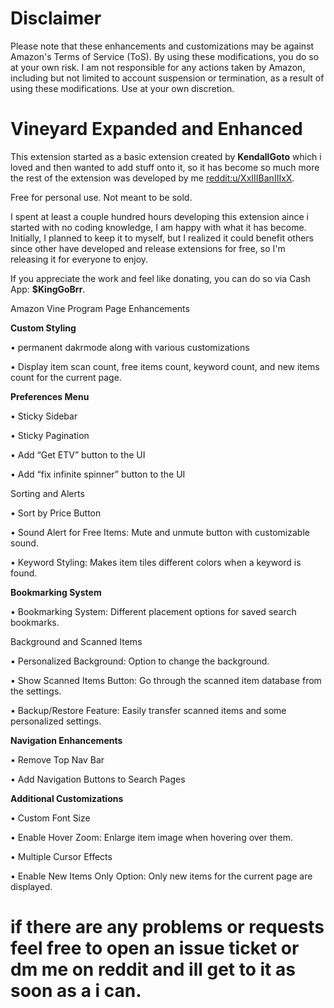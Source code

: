 # Disclaimer
Please note that these enhancements and customizations may be against Amazon's Terms of Service (ToS). By using these modifications, you do so at your own risk. I am not responsible for any actions taken by Amazon, including but not limited to account suspension or termination, as a result of using these modifications. Use at your own discretion.


# Vineyard Expanded and Enhanced 

This extension started as a basic extension created by **KendallGoto** which i loved and then wanted to add stuff onto it, so it has become so much more the rest of the extension was developed by me [reddit:u/XxIIIBanIIIxX](https://www.reddit.com/user/XxIIIBanIIIxX).

Free for personal use. Not meant to be sold.

I spent at least a couple hundred hours developing this extension aince i started with no coding knowledge, I am happy with what it has become. Initially, I planned to keep it to myself, but I realized it could benefit others since other have developed and release extensions for free, so I'm releasing it for everyone to enjoy.

If you appreciate the work and feel like donating, you can do so via Cash App: **$KingGoBrr**.

Amazon Vine Program Page Enhancements

**Custom Styling**

• permanent dakrmode along with various customizations 

• Display item scan count, free items count, keyword count, and new items count for the current page.

**Preferences Menu**

• Sticky Sidebar

• Sticky Pagination

• Add “Get ETV” button to the UI

• Add “fix infinite spinner” button to the UI

Sorting and Alerts

• Sort by Price Button

• Sound Alert for Free Items: Mute and unmute button with customizable sound.

• Keyword Styling: Makes item tiles different colors when a keyword is found.

**Bookmarking System**

• Bookmarking System: Different placement options for saved search bookmarks.

Background and Scanned Items

• Personalized Background: Option to change the background.

• Show Scanned Items Button: Go through the scanned item database from the settings.

• Backup/Restore Feature: Easily transfer scanned items and some personalized settings.

**Navigation Enhancements**

• Remove Top Nav Bar

• Add Navigation Buttons to Search Pages

**Additional Customizations**

• Custom Font Size

• Enable Hover Zoom: Enlarge item image when hovering over them.

• Multiple Cursor Effects

• Enable New Items Only Option: Only new items for the current page are displayed.

# if there are any problems or requests  feel free to open an issue ticket or dm me on reddit and ill get to it as soon as a i can.
